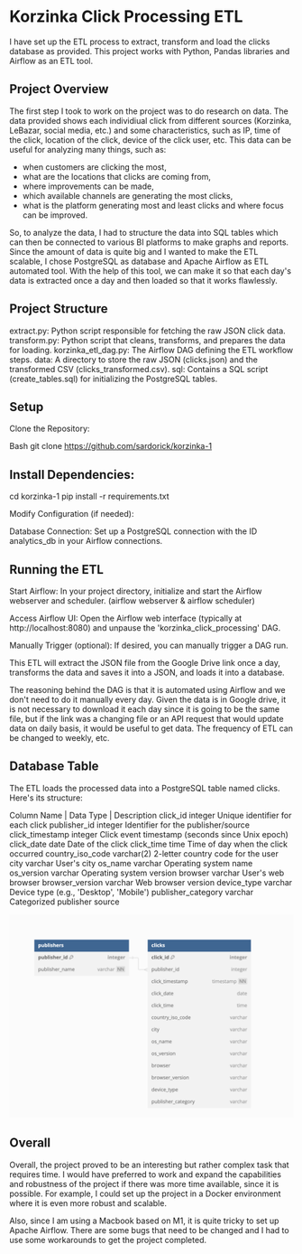 # Korzinka Click Processing ETL

I have set up the ETL process to extract, transform and load the clicks database as provided. This project works with Python, Pandas libraries and Airflow as an ETL tool. 

## Project Overview

The first step I took to work on the project was to do research on data. The data provided shows each individiual click from different sources (Korzinka, LeBazar, social media, etc.) and some characteristics, such as IP, time of the click, location of the click, device of the click user, etc. This data can be useful for analyzing many things, such as:
- when customers are clicking the most, 
- what are the locations that clicks are coming from, 
- where improvements can be made, 
- which available channels are generating the most clicks,
- what is the platform generating most and least clicks and where focus can be improved.

So, to analyze the data, I had to structure the data into SQL tables which can then be connected to various BI platforms to make graphs and reports. Since the amount of data is quite big and I wanted to make the ETL scalable, I chose PostgreSQL as database and Apache Airflow as ETL automated tool. With the help of this tool, we can make it so that each day's data is extracted once a day and then loaded so that it works flawlessly.

## Project Structure

extract.py: Python script responsible for fetching the raw JSON click data.
transform.py: Python script that cleans, transforms, and prepares the data for loading.
korzinka_etl_dag.py: The Airflow DAG defining the ETL workflow steps.
data: A directory to store the raw JSON (clicks.json) and the transformed CSV (clicks_transformed.csv).
sql: Contains a SQL script (create_tables.sql) for initializing the PostgreSQL tables.

## Setup

Clone the Repository:

Bash
git clone https://github.com/sardorick/korzinka-1

## Install Dependencies:

cd korzinka-1
pip install -r requirements.txt 


Modify Configuration (if needed):

Database Connection: Set up a PostgreSQL connection with the ID analytics_db in your Airflow connections. 


## Running the ETL

Start Airflow: In your project directory, initialize and start the Airflow webserver and scheduler. (airflow webserver & airflow scheduler)

Access Airflow UI: Open the Airflow web interface (typically at http://localhost:8080) and unpause the 'korzinka_click_processing' DAG.

Manually Trigger (optional): If desired, you can manually trigger a DAG run.

This ETL will extract the JSON file from the Google Drive link once a day, transforms the data and saves it into a JSON, and loads it into a database.

The reasoning behind the DAG is that it is automated using Airflow and we don't need to do it manually every day. Given the data is in Google drive, it is not necessary to download it each day since it is going to be the same file, but if the link was a changing file or an API request that would update data on daily basis, it would be useful to get data. The frequency of ETL can be changed to weekly, etc.

## Database Table

The ETL loads the processed data into a PostgreSQL table named clicks. Here's its structure:

Column  Name | Data Type | Description
click_id	integer	Unique identifier for each click
publisher_id	integer	Identifier for the publisher/source
click_timestamp	integer	Click event timestamp (seconds since Unix epoch)
click_date	date	Date of the click
click_time	time	Time of day when the click occurred
country_iso_code	varchar(2)	2-letter country code for the user
city	varchar	User's city
os_name	varchar	Operating system name
os_version	varchar	Operating system version
browser	varchar	User's web browser
browser_version	varchar	Web browser version
device_type	varchar	Device type (e.g., 'Desktop', 'Mobile')
publisher_category	varchar	Categorized publisher source

<img src="ER.png" alt="Alt text">

## Overall
Overall, the project proved to be an interesting but rather complex task that requires time. I would have preferred to work and expand the capabilities and robustness of the project if there was more time available, since it is possible. For example, I could set up the project in a Docker environment where it is even more robust and scalable. 

Also, since I am using a Macbook based on M1, it is quite tricky to set up Apache Airflow. There are some bugs that need to be changed and I had to use some workarounds to get the project completed. 